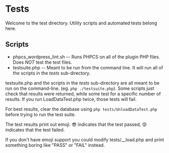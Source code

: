 Tests
=====

Welcome to the test directory. Utility scripts and automated tests belong here. 

Scripts
-------

 * phpcs_wordpress_lint.sh -- Runs PHPCS on all of the plugin PHP files. Does *NOT* test the test files.
 * testsuite.php -- Meant to be run from the command line. It will run all of the scripts in the _tests_ sub-directory. 

 testsuite.php and the scripts in the _tests_ sub-directory are all meant to be run on the command-line. (eg. ```php ./testsuite.php```). Some scripts just check that results were returned, while some test for a specific number of results. If you run LoadDataTest.php twice, those tests will fail. 

 For best results, clear the database using ```php tests/UnloadDataTest.php``` before trying to run the test suite. 

 The test results print out emoji. 😎 indicates that the test passed, 😡 indicates that the test failed. 

 If you don't have emoji support you could modify tests/__load.php and print something boring like "PASS" or "FAIL" instead. 
